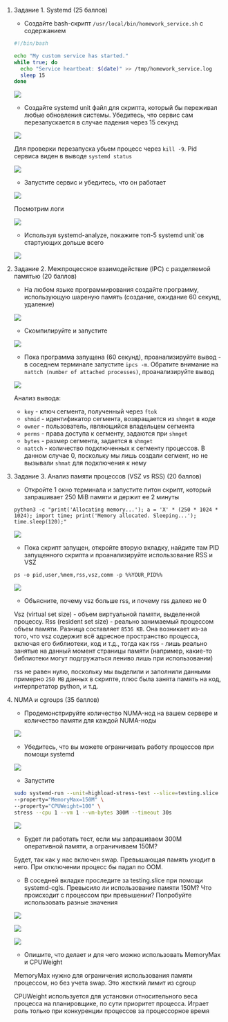 1. Задание 1. Systemd (25 баллов)

    - Создайте bash-скрипт `/usr/local/bin/homework_service.sh` с содержанием
   ```bash
   #!/bin/bash
   
   echo "My custom service has started."
   while true; do
     echo "Service heartbeat: $(date)" >> /tmp/homework_service.log
     sleep 15
   done
   ```

   ![](./screenshots/bash_script.png)

    - Создайте systemd unit файл для скрипта, который бы переживал любые обновления системы. Убедитесь, что сервис сам
      перезапускается в случае падения через 15 секунд

   ![](./screenshots/systemd_service.png)

   Для проверки перезапуска убьем процесс через `kill -9`. Pid сервиса виден в выводе `systemd status`

   ![](./screenshots/systemd_restart.png)

    - Запустите сервис и убедитесь, что он работает

   ![](./screenshots/systemd_start.png)

   Посмотрим логи

   ![](./screenshots/systemd_logs.png)

    - Используя systemd-analyze, покажите топ-5 systemd unit`ов стартующих дольше всего

   ![](./screenshots/systemd_top_services.png)

2. Задание 2. Межпроцессное взаимодействие (IPC) с разделяемой памятью (20 баллов)

    - На любом языке программирования создайте программу, использующую шареную память (создание, ожидание 60 секунд,
      удаление)

   ![](./screenshots/shmem_c.png)

    - Скомпилируйте и запустите

   ![](./screenshots/shmmem_run.png)

    - Пока программа запущена (60 секунд), проанализируйте вывод - в соседнем терминале запустите `ipcs -m`. Обратите
      внимание на `nattch (number of attached processes)`, проанализируйте вывод

   ![](./screenshots/shmem_ipcs.png)

   Анализ вывода:
    - `key` - ключ сегмента, полученный через `ftok`
    - `shmid` - идентификатор сегмента, возвращается из `shmget` в коде
    - `owner` - пользователь, являющийся владельцем сегмента
    - `perms` - права доступа к сегменту, задаются при `shmget`
    - `bytes` - размер сегмента, задается в `shmget`
    - `nattch` - количество подключенных к сегменту процессов. В данном случае 0, поскольку мы лишь создали сегмент, но
      не вызывали `shmat` для подключения к нему

3. Задание 3. Анализ памяти процессов (VSZ vs RSS) (20 баллов)

    - Откройте 1 окно терминала и запустите питон скрипт, который запрашивает 250 MiB памяти и держит ее 2 минуты

   `python3 -c "print('Allocating memory...'); a = 'X' * (250 * 1024 * 1024); import time; print('Memory allocated. Sleeping...'); time.sleep(120);"`

   ![](./screenshots/python_run.png)

    - Пока скрипт запущен, откройте вторую вкладку, найдите там PID запущенного скрипта и проанализируйте использование
      RSS и VSZ

   `ps -o pid,user,%mem,rss,vsz,comm -p %%YOUR_PID%%`

   ![](./screenshots/python_stats.png)

    - Объясните, почему vsz больше rss, и почему rss далеко не 0

   Vsz (virtual set size) - объем виртуальной памяти, выделенной процессу. Rss (resident set size) - реально занимаемый
   процессом объем памяти. Разница составляет `8536 KB`. Она возникает из-за того, что vsz содержит всё адресное
   пространство процесса, включая его библиотеки, код и т.д., тогда как rss - лишь реально занятые на данный момент
   страницы памяти (например, какие-то библиотеки могут подгружаться лениво лишь при использовании)

   rss не равен нулю, поскольку мы выделили и заполнили данными примерно `250 MB` данных в скрипте, плюс была занята
   память на код, интерпретатор python, и т.д.

4. NUMA и cgroups (35 баллов)

    - Продемонстрируйте количество NUMA-нод на вашем сервере и количество памяти для каждой NUMA-ноды

   ![](./screenshots/numactl.png)

    - Убедитесь, что вы можете ограничивать работу процессов при помощи systemd

   ![](./screenshots/systemd_stress_150m.png)

    - Запустите
   ```bash
   sudo systemd-run --unit=highload-stress-test --slice=testing.slice \
   --property="MemoryMax=150M" \
   --property="CPUWeight=100" \
   stress --cpu 1 --vm 1 --vm-bytes 300M --timeout 30s
   ```

   ![](./screenshots/systemd_status_150m.png)

    - Будет ли работать тест, если мы запрашиваем 300М оперативной памяти, а ограничиваем 150М?

   Будет, так как у нас включен swap. Превышающая память уходит в него. При отключении процесс бы падал по OOM.

    - В соседней вкладке проследите за testing.slice при помощи systemd-cgls. Превысило ли использование памяти 150М?
      Что происходит с процессом при превышении? Попробуйте использовать разные значения

   ![](./screenshots/systemd_stress_50m.png)

   ![](./screenshots/systemd_show_mem.png)

   ![](./screenshots/systemd_cgls.png)

    - Опишите, что делает и для чего можно использовать MemoryMax и CPUWeight

   MemoryMax нужно для ограничения использования памяти процессом, но без учета swap. Это жесткий лимит из cgroup

   CPUWeight используется для установки относительного веса процесса на планировщике, по сути приоритет процесса. Играет
   роль только при конкуренции процессов за процессорное время